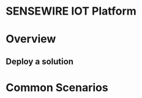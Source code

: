 

SENSEWIRE IOT Platform
========


Overview
========


## Deploy a solution


Common Scenarios
================
